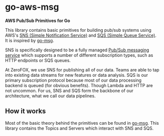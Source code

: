 # go-aws-msg

**AWS Pub/Sub Primitives for Go**

This library contains
basic primitives for
building pub/sub systems
using AWS's
[SNS (Simple Notification Service)][SNS]
and [SQS (Simple Queue Service)][SQS].
It is inspired by [go-msg][].

SNS is specifically designed
to be a fully managed
[Pub/Sub messaging service][SNS-PubSub]
which supports a number of
different subscription types,
such as HTTP endpoints
or SQS queues.

At ZeroFOX, we use SNS for
publishing all of our data.
Teams are able to tap into
existing data streams
for new features or
data analysis.
SQS is our primary subscription protocol
because most of our data processing
backend is queued (for obvious benefits).
Though Lambda and HTTP
are not uncommon.
For us, SNS and SQS form the backbone
of our architecture,
what we call our data pipelines.

## How it works

Most of the basic theory behind
the primitives can be found
in [go-msg][].
This library contains the Topics
and Servers which interact
with SNS and SQS.

[go-msg]: https://github.com/zerofox-oss/go-msg
[SNS]: https://aws.amazon.com/documentation/sns/
[SNS-PubSub]: https://aws.amazon.com/sns/#SNSpubsub
[SQS]: https://aws.amazon.com/documentation/sqs/
